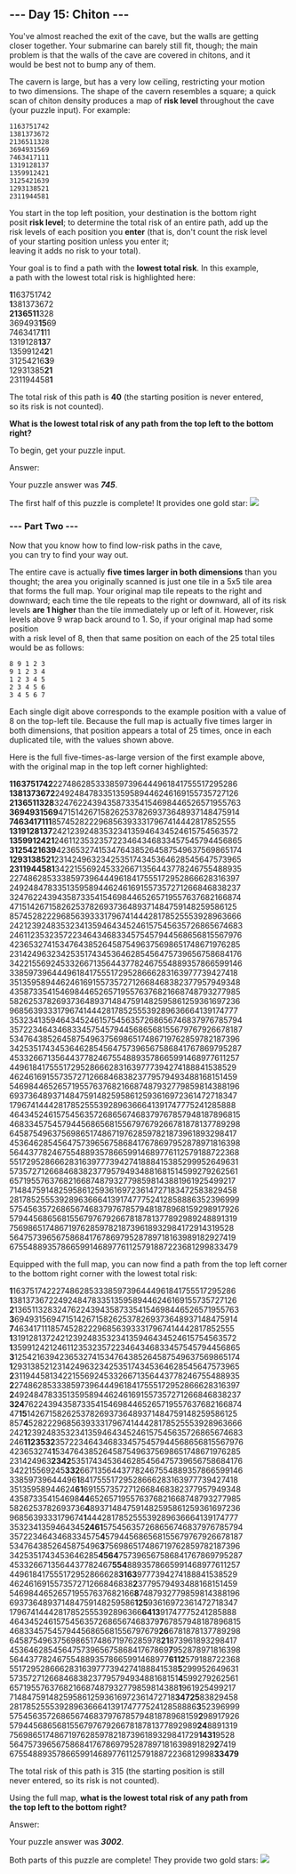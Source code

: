 ## --- Day 15: Chiton --- ##
You've almost reached the exit of the cave, but the walls are getting     
closer together. Your submarine can barely still fit, though; the main   
problem is that the walls of the cave are covered in chitons, and it   
would be best not to bump any of them.   

The cavern is large, but has a very low ceiling, restricting your motion   
to two dimensions. The shape of the cavern resembles a square; a quick   
scan of chiton density produces a map of **risk level** throughout the cave   
(your puzzle input). For example:
````
1163751742
1381373672
2136511328
3694931569
7463417111
1319128137
1359912421
3125421639
1293138521
2311944581
````
You start in the top left position, your destination is the bottom right   
posit **risk level**; to determine the total risk of an entire path, add up the   
risk levels of each position you **enter** (that is, don't count the risk level   
of your starting position unless you enter it;     
leaving it adds no risk to your total).

Your goal is to find a path with the **lowest total risk**. In this example,    
a path with the lowest total risk is highlighted here:  

**1**163751742    
**1**381373672    
**2136511**328    
369493**15**69    
7463417**1**11    
1319128**13**7    
13599124**2**1    
31254216**3**9    
12931385**21**    
231194458**1**    

The total risk of this path is **40** (the starting position is never entered,   
so its risk is not counted).   

**What is the lowest total risk of any path from the top left to the bottom right?**    

To begin, get your puzzle input.

Answer: 
 
Your puzzle answer was _**745**_.  

The first half of this puzzle is complete! It provides one gold star: ![](https://raw.githubusercontent.com/rcemper/ZPretty/master/1star.png)  

### --- Part Two --- ###
Now that you know how to find low-risk paths in the cave,   
you can try to find your way out.

The entire cave is actually **five times larger in both dimensions** than you    
thought; the area you originally scanned is just one tile in a 5x5 tile area   
that forms the full map. Your original map tile repeats to the right and    
downward; each time the tile repeats to the right or downward, all of its risk    
levels **are 1 higher** than the tile immediately up or left of it. However, risk    
levels above 9 wrap back around to 1. So, if your original map had some position    
with a risk level of 8, then that same position on each of the 25 total tiles   
would be as follows:  
````
8 9 1 2 3
9 1 2 3 4
1 2 3 4 5
2 3 4 5 6
3 4 5 6 7
````
Each single digit above corresponds to the example position with a value of    
8 on the top-left tile. Because the full map is actually five times larger in   
both dimensions, that position appears a total of 25 times, once in each   
duplicated tile, with the values shown above.   

Here is the full five-times-as-large version of the first example above,   
with the original map in the top left corner highlighted:

**1163751742**2274862853338597396444961841755517295286    
**1381373672**2492484783351359589446246169155735727126    
**2136511328**3247622439435873354154698446526571955763    
**3694931569**4715142671582625378269373648937148475914    
**7463417111**8574528222968563933317967414442817852555    
**1319128137**2421239248353234135946434524615754563572    
**1359912421**2461123532357223464346833457545794456865    
**3125421639**4236532741534764385264587549637569865174    
**1293138521**2314249632342535174345364628545647573965    
**2311944581**3422155692453326671356443778246755488935    
22748628533385973964449618417555172952866628316397    
24924847833513595894462461691557357271266846838237    
32476224394358733541546984465265719557637682166874    
47151426715826253782693736489371484759148259586125    
85745282229685639333179674144428178525553928963666    
24212392483532341359464345246157545635726865674683    
24611235323572234643468334575457944568656815567976    
42365327415347643852645875496375698651748671976285    
23142496323425351743453646285456475739656758684176    
34221556924533266713564437782467554889357866599146    
33859739644496184175551729528666283163977739427418    
35135958944624616915573572712668468382377957949348    
43587335415469844652657195576376821668748793277985    
58262537826937364893714847591482595861259361697236    
96856393331796741444281785255539289636664139174777    
35323413594643452461575456357268656746837976785794    
35722346434683345754579445686568155679767926678187    
53476438526458754963756986517486719762859782187396    
34253517434536462854564757396567586841767869795287    
45332667135644377824675548893578665991468977611257    
44961841755517295286662831639777394274188841538529    
46246169155735727126684683823779579493488168151459    
54698446526571955763768216687487932779859814388196    
69373648937148475914825958612593616972361472718347    
17967414442817852555392896366641391747775241285888    
46434524615754563572686567468379767857948187896815    
46833457545794456865681556797679266781878137789298    
64587549637569865174867197628597821873961893298417    
45364628545647573965675868417678697952878971816398    
56443778246755488935786659914689776112579188722368    
55172952866628316397773942741888415385299952649631    
57357271266846838237795794934881681514599279262561    
65719557637682166874879327798598143881961925499217    
71484759148259586125936169723614727183472583829458    
28178525553928963666413917477752412858886352396999    
57545635726865674683797678579481878968159298917926    
57944568656815567976792667818781377892989248891319    
75698651748671976285978218739618932984172914319528    
56475739656758684176786979528789718163989182927419    
67554889357866599146897761125791887223681299833479    

Equipped with the full map, you can now find a path from the top left corner     
to the bottom right corner with the lowest total risk:   

**1**1637517422274862853338597396444961841755517295286    
**1**3813736722492484783351359589446246169155735727126    
**2**1365113283247622439435873354154698446526571955763    
**3**6949315694715142671582625378269373648937148475914    
**7**4634171118574528222968563933317967414442817852555    
**1**3191281372421239248353234135946434524615754563572    
**1**3599124212461123532357223464346833457545794456865    
**3**1254216394236532741534764385264587549637569865174    
**1**2931385212314249632342535174345364628545647573965    
**2**3119445813422155692453326671356443778246755488935    
**2**2748628533385973964449618417555172952866628316397    
**2**4924847833513595894462461691557357271266846838237    
**324**76224394358733541546984465265719557637682166874    
47**15**1426715826253782693736489371484759148259586125    
857**4**5282229685639333179674144428178525553928963666    
242**1**2392483532341359464345246157545635726865674683    
246**1123532**3572234643468334575457944568656815567976    
423653274**1**5347643852645875496375698651748671976285    
231424963**2342**5351743453646285456475739656758684176    
342215569245**332**66713564437782467554889357866599146    
33859739644496**1**84175551729528666283163977739427418    
35135958944624**61**6915573572712668468382377957949348    
435873354154698**44**652657195576376821668748793277985    
5826253782693736**4**893714847591482595861259361697236    
9685639333179674**1**444281785255539289636664139174777    
3532341359464345**2461**575456357268656746837976785794    
3572234643468334575**4**579445686568155679767926678187    
5347643852645875496**3**756986517486719762859782187396    
3425351743453646285**4564**757396567586841767869795287    
4533266713564437782467**554**8893578665991468977611257    
449618417555172952866628**3163**9777394274188841538529    
462461691557357271266846838**2**3779579493488168151459    
546984465265719557637682166**8**7487932779859814388196    
693736489371484759148259586**125**93616972361472718347    
17967414442817852555392896366**6413**91747775241285888    
46434524615754563572686567468379**7**67857948187896815    
46833457545794456865681556797679**26**6781878137789298    
645875496375698651748671976285978**21**873961893298417    
4536462854564757396567586841767869**7**952878971816398    
5644377824675548893578665991468977**6112**579188722368    
5517295286662831639777394274188841538**5**299952649631    
5735727126684683823779579493488168151**4**599279262561    
6571955763768216687487932779859814388**1**961925499217    
7148475914825958612593616972361472718**34725**83829458    
28178525553928963666413917477752412858886**3**52396999    
57545635726865674683797678579481878968159**2**98917926    
57944568656815567976792667818781377892989**24**8891319    
756986517486719762859782187396189329841729**1431**9528    
564757396567586841767869795287897181639891829**2**7419    
675548893578665991468977611257918872236812998**33479**    
    
The total risk of this path is 315 (the starting position is still    
never entered, so its risk is not counted).    

Using the full map, **what is the lowest total risk of any path from     
the top left to the bottom right?**

Answer: 
 
Your puzzle answer was _**3002**_.

Both parts of this puzzle are complete! They provide two gold stars:  ![](https://raw.githubusercontent.com/rcemper/ZPretty/master/2star.png)
